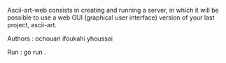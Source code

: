 Ascii-art-web consists in creating and running a server, in which it will be possible to use a web GUI (graphical user interface) version of your last project, ascii-art.

Authors : ochouari
          ifoukahi
          yhoussai

Run :
        go run .

